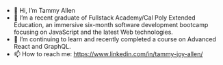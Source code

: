 - 👋 Hi, I’m Tammy Allen
- 👀 I’m a recent graduate of Fullstack Academy/Cal Poly Extended Education, an immersive six-month software development bootcamp focusing on JavaScript and the latest Web technologies.
- 🌱 I’m continuing to learn and recently completed a course on Advanced React and GraphQL.  
- 📫 How to reach me: https://www.linkedin.com/in/tammy-joy-allen/

<!---
tjgallen/tjgallen is a ✨ special ✨ repository because its `README.md` (this file) appears on your GitHub profile.
You can click the Preview link to take a look at your changes.
--->
